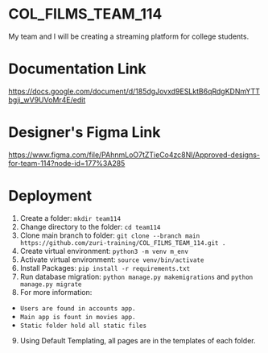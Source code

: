 # COL_FILMS_TEAM_114
My team and I will be creating a streaming platform for college students.

# Documentation Link
https://docs.google.com/document/d/185dgJovxd9ESLktB6qRdgKDNmYTTbgji_wV9UVoMr4E/edit

# Designer's Figma Link
https://www.figma.com/file/PAhnmLoO7tZTieCo4zc8Nl/Approved-designs-for-team-114?node-id=177%3A285

# Deployment
1. Create a folder: `mkdir team114`
2. Change directory to the folder: `cd team114`
3. Clone main branch to folder: `git clone --branch main https://github.com/zuri-training/COL_FILMS_TEAM_114.git .`
4. Create virtual environment: `python3 -m venv m_env`
5. Activate virtual environment: `source venv/bin/activate`
6. Install Packages: `pip install -r requirements.txt`
7. Run database migration: `python manage.py makemigrations` and `python manage.py migrate`
8. For more information: 
- `Users are found in accounts app.`
- `Main app is fount in movies app.`
- `Static folder hold all static files`
9. Using Default Templating, all pages are in the templates of each folder.
